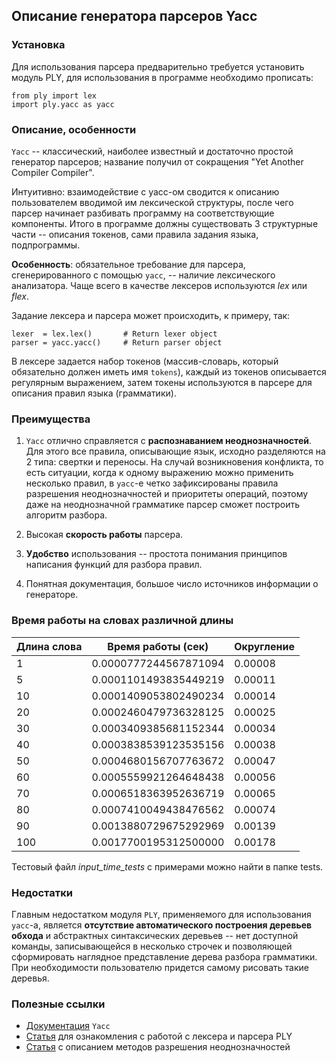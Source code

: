 ## Описание генератора парсеров Yacc

### Установка
Для использования парсера предварительно требуется установить модуль PLY, для использования в программе необходимо прописать:
```
from ply import lex
import ply.yacc as yacc
```

### Описание, особенности
`Yacc` -- классический, наиболее известный и достаточно простой генератор парсеров; название получил от сокращения "Yet Another Compiler Compiler".

Интуитивно: взаимодействие с yacc-ом сводится к описанию пользователем вводимой им лексической структуры, после чего парсер начинает разбивать программу на соответствующие компоненты. Итого в программе должны существовать 3 структурные части -- описания токенов, сами правила задания языка, подпрограммы.

**Особенность**: обязательное требование для парсера, сгенерированного с помощью `yacc`, -- наличие лексического анализатора. Чаще всего в качестве лексеров используются *lex* или *flex*.

Задание лексера и парсера может происходить, к примеру, так:
```
lexer  = lex.lex()       # Return lexer object
parser = yacc.yacc()     # Return parser object
```

В лексере задается набор токенов (массив-словарь, который обязательно должен иметь имя `tokens`), каждый из токенов описывается регулярным выражением, затем токены используются в парсере для описания правил языка (грамматики).

### Преимущества
1. `Yacc` отлично справляется с **распознаванием неоднозначностей**. Для этого все правила, описывающие язык, исходно разделяются на 2 типа: свертки и переносы. На случай возникновения конфликта, то есть ситуации, когда к одному выражению можно применить несколько правил, в `yacc`-e четко зафиксированы правила разрешения неоднозначностей и приоритеты операций, поэтому даже на неоднозначной грамматике парсер сможет построить алгоритм разбора.

2. Высокая **скорость работы** парсера.
3. **Удобство** использования -- простота понимания принципов написания функций для разбора правил.
4. Понятная документация, большое число источников информации о генераторе.

### Время работы на словах различной длины

| Длина слова   | Время работы (сек)    | Округление |
| ------------- | ----------------------| -----------|
| 1             | 0.0000777244567871094 | 0.00008    |
| 5             | 0.0001101493835449219 | 0.00011    |
| 10            | 0.0001409053802490234 | 0.00014    |
| 20            | 0.0002460479736328125 | 0.00025    |
| 30            | 0.0003409385681152344 | 0.00034    |
| 40            | 0.0003838539123535156 | 0.00038    |
| 50            | 0.0004680156707763672 | 0.00047    |
| 60            | 0.0005559921264648438 | 0.00056    |
| 70            | 0.0006518363952636719 | 0.00065    |
| 80            | 0.0007410049438476562 | 0.00074    |
| 90            | 0.0013880729675292969 | 0.00139    |
| 100           | 0.0017700195312500000 | 0.00178    |

Тестовый файл *input_time_tests* с примерами можно найти в папке tests.

### Недостатки
Главным недостатком модуля `PLY`, применяемого для использования `yacc`-а, является **отсутствие автоматического построения деревьев обхода** и абстрактных синтаксических деревьев -- нет доступной команды, записывающейся в несколько строчек и позволяющей сформировать наглядное представление дерева разбора грамматики. При необходимости пользователю придется самому рисовать такие деревья.

### Полезные ссылки
* [Документация](https://www.dabeaz.com/ply/ply.html#ply_nn22) `Yacc`
* [Cтатья](https://codecamp.ru/blog/python-python-lex-yacc/) для ознакомления с работой с лексера и парсера PLY
* [Статья]() с описанием методов разрешения неоднозначностей
